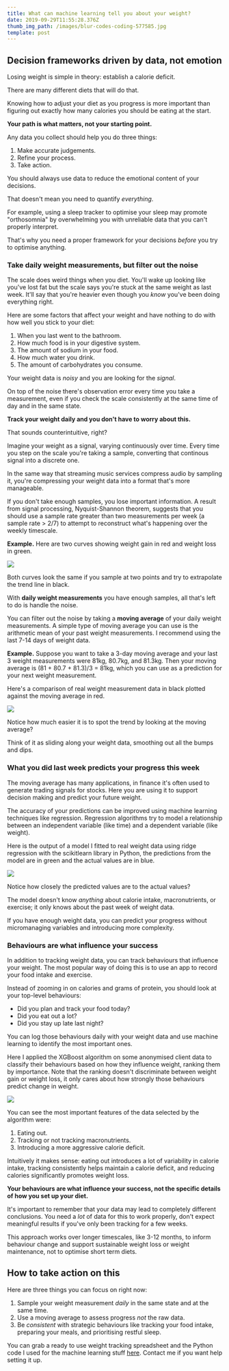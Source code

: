 ```yaml
---
title: What can machine learning tell you about your weight?
date: 2019-09-29T11:55:28.376Z
thumb_img_path: /images/blur-codes-coding-577585.jpg
template: post
---
```

## Decision frameworks driven by data, not emotion

Losing weight is simple in theory: establish a calorie deficit.

There are many different diets that will do that.

Knowing how to adjust your diet as you progress is more important than figuring out exactly how many calories you should be eating at the start.

**Your path is what matters, not your starting point.**

Any data you collect should help you do three things:

1. Make accurate judgements.
2. Refine your process.
3. Take action.

You should always use data to reduce the emotional content of your decisions.

That doesn't mean you need to quantify _everything_.

For example, using a sleep tracker to optimise your sleep may promote "orthosomnia" by overwhelming you with unreliable data that you can't properly interpret.

That's why you need a proper framework for your decisions _before_ you try to optimise anything.

### Take daily weight measurements, but filter out the noise

The scale does weird things when you diet. You'll wake up looking like you've lost fat but the scale says you're stuck at the same weight as last week. It'll say that you're heavier even though you _know_ you've been doing everything right.

Here are some factors that affect your weight and have nothing to do with how well you stick to your diet:

1. When you last went to the bathroom.
2. How much food is in your digestive system.
3. The amount of sodium in your food.
4. How much water you drink.
5. The amount of carbohydrates you consume.

Your weight data is _noisy_ and you are looking for the _signal_.

On top of the noise there's observation error every time you take a measurement, even if you check the scale consistently at the same time of day and in the same state.

**Track your weight daily and you don't have to worry about this.**

That sounds counterintuitive, right?

Imagine your weight as a signal, varying continuously over time. Every time you step on the scale you're taking a sample, converting that continous signal into a discrete one.

In the same way that streaming music services compress audio by sampling it, you're compressing your weight data into a format that's more manageable.

If you don't take enough samples, you lose important information. A result from signal processing, Nyquist-Shannon theorem, suggests that you should use a sample rate greater than two measurements per week (a sample rate > 2/7) to attempt to reconstruct what's happening over the weekly timescale.

**Example.** Here are two curves showing weight gain in red and weight loss in green.

![](/images/untitled-design-3.png)

Both curves look the same if you sample at two points and try to extrapolate the trend line in black.

With **daily weight measurements** you have enough samples, all that's left to do is handle the noise.

You can filter out the noise by taking a **moving average** of your daily weight measurements. A simple type of moving average you can use is the arithmetic mean of your past weight measurements. I recommend using the last 7-14 days of weight data.

**Example.** Suppose you want to take a 3-day moving average and your last 3 weight measurements were 81kg, 80.7kg, and 81.3kg. Then your moving average is (81 + 80.7 + 81.3)/3 = 81kg, which you can use as a prediction for your next weight measurement.

Here's a comparison of real weight measurement data in black plotted against the moving average in red.

![](/images/ma.png)

Notice how much easier it is to spot the trend by looking at the moving average?

Think of it as sliding along your weight data, smoothing out all the bumps and dips.

### What you did last week predicts your progress this week

The moving average has many applications, in finance it's often used to generate trading signals for stocks. Here you are using it to support decision making and predict your future weight.

The accuracy of your predictions can be improved using machine learning techniques like regression. Regression algorithms try to model a relationship between an independent variable (like time) and a dependent variable (like weight).

Here is the output of a model I fitted to real weight data using ridge regression with the scikitlearn library in Python, the predictions from the model are in green and the actual values are in blue.

![](/images/model.png)

Notice how closely the predicted values are to the actual values?

The model doesn't know _anything_ about calorie intake, macronutrients, or exercise; it only knows about the past week of weight data.

If you have enough weight data, you can predict your progress without micromanaging variables and introducing more complexity.

### Behaviours are what influence your success

In addition to tracking weight data, you can track behaviours that influence your weight. The most popular way of doing this is to use an app to record your food intake and exercise.

Instead of zooming in on calories and grams of protein, you should look at your top-level behaviours:

* Did you plan and track your food today?
* Did you eat out a lot?
* Did you stay up late last night?

You can log those behaviours daily with your weight data and use machine learning to identify the most important ones.

Here I applied the XGBoost algorithm on some anonymised client data to classify their behaviours based on how they influence weight, ranking them by importance. Note that the ranking doesn't discriminate between weight gain or weight loss, it only cares about how strongly those behaviours predict change in weight.

![](/images/features.png)

You can see the most important features of the data selected by the algorithm were:

1. Eating out.
2. Tracking or not tracking macronutrients.
3. Introducing a more aggressive calorie deficit.

Intuitively it makes sense: eating out introduces a lot of variability in calorie intake, tracking consistently helps maintain a calorie deficit, and reducing calories significantly promotes weight loss.

**Your behaviours are what influence your success, not the specific details of how you set up your diet.**

It's important to remember that your data may lead to completely different conclusions. You need a _lot_ of data for this to work properly, don't expect meaningful results if you've only been tracking for a few weeks.

This approach works over longer timescales, like 3-12 months, to inform behaviour change and support sustainable weight loss or weight maintenance, not to optimise short term diets.

## How to take action on this

Here are three things you can focus on right now:

1. Sample your weight measurement _daily_ in the same state and at the same time.
2. Use a moving average to assess progress _not_ the raw data.
3. Be _consistent_ with strategic behaviours like tracking your food intake, preparing your meals, and prioritising restful sleep.

You can grab a ready to use weight tracking spreadsheet and the Python code I used for the machine learning stuff [here](https://drive.google.com/open?id=1pTS0x-9m8XKafIuUMQi7fvN1gglt9jLY). Contact me if you want help setting it up.
